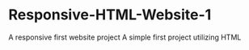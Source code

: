 # Responsive-HTML-Website-1
A responsive first website project
A simple first project utilizing HTML
